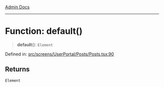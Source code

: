 [Admin Docs](/)

***

# Function: default()

> **default**(): `Element`

Defined in: [src/screens/UserPortal/Posts/Posts.tsx:90](https://github.com/PalisadoesFoundation/talawa-admin/blob/main/src/screens/UserPortal/Posts/Posts.tsx#L90)

## Returns

`Element`

